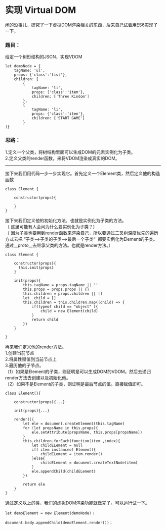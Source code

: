 #   实现 Virtual DOM
闲的没事儿，研究了一下虚拟DOM渲染相关的东西，后来自己试着用ES6实现了一下。
### 题目：
给定一个树形结构的JSON，实现VDOM
```
let demoNode = {
    tagName: 'ul',
    props: {'class':'list'},
    children: [
        {
            tagName: 'li',
            props: {'class':'item'},
            children: ['Three Kindom']
        },
        {
            tagName: 'li',
            props: {'class':'item'},
            children: ['START GAME']
        }    
]}
```  
### 思路：    

1.定义一个父类，将树结构里面可以生成DOM的元素实例化为子类。  
2.定义父类的render函数，来将VDOM渲染成真实的DOM。    
  
___

接下来我们用代码一步一步实现它。首先定义一个Element类，然后定义他的构造函数
```
class Element {

    constructor(props){
  
    }
}
```
接下来我们定义他的初始化方法，也就是实例化为子类的方法。  
（ 这里可能有人会问为什么要实例化为子类？）  
（ 因为子类也要用到render函数来渲染自己，所以要通过二叉树深度优先的遍历方式去把 “子类-->子类的子类-->最后一个子类“  都要实例化为Element的子类。通过__proto__去继承父类的方法。也就是render方法。）
```
class Element {

    constructor(props){
      this.init(props)
    }

    init(props){
        this.tagName = props.tagName || ''
        this.props = props.props || {}
        this.children = props.children || []
        let _child = []
        this.children = this.children.map((child) => {
            if(typeof child == "object" ){
                child = new Element(child)
            }
            return child
        })
    }

}
```
再来我们定义他的render方法。  
1.创建当前节点  
2.将属性赋值到当前节点上  
3.遍历他的子节点。  
（1）如果是Element的子类，则证明是可以生成DOM的VDOM。然后去递归render方法去创建以及初始化他。  
（2）如果不是Element的子类，则证明是最后节点的值。直接赋值即可。
```
class Element(){

    constructor(props){...}

    init(props){...}

    render(){             
        let ele = document.createElement(this.tagName)        
        for (let propsName in this.props){            
            ele.setAttribute(propsName, this.props[propsName])        
        }        
        this.children.forEach(function(item ,index){            
            let childELement = null 
            if( item instanceof Element){
                childELement = item.render()
            }else{
                childELement = document.createTextNode(item)
            }
            ele.appendChild(childELement)
        })
        
        return ele
    }
}
```  
通过定义以上的类，我们的虚拟DOM渲染功能就做完了。可以运行试一下。  

```
let demoElement = new Element(demoNode)；

document.body.appendChild(demoElement.render())；
```